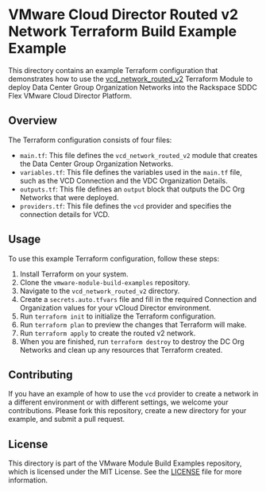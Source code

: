 # VMware Cloud Director Routed v2 Network Terraform Build Example Example

This directory contains an example Terraform configuration that demonstrates how to use the [vcd_network_routed_v2](https://github.com/global-vmware/vcd_network_routed_v2) Terraform Module to deploy Data Center Group Organization Networks into the Rackspace SDDC Flex VMware Cloud Director Platform.

## Overview

The Terraform configuration consists of four files:

- `main.tf`: This file defines the `vcd_network_routed_v2` module that creates the Data Center Group Organization Networks.
- `variables.tf`: This file defines the variables used in the `main.tf` file, such as the VCD Connection and the VDC Organization Details.
- `outputs.tf`: This file defines an `output` block that outputs the DC Org Networks that were deployed.
- `providers.tf`: This file defines the `vcd` provider and specifies the connection details for VCD.

## Usage

To use this example Terraform configuration, follow these steps:

1. Install Terraform on your system.
2. Clone the `vmware-module-build-examples` repository.
3. Navigate to the `vcd_network_routed_v2` directory.
4. Create a `secrets.auto.tfvars` file and fill in the required Connection and Organization values for your vCloud Director environment.
5. Run `terraform init` to initialize the Terraform configuration.
6. Run `terraform plan` to preview the changes that Terraform will make.
7. Run `terraform apply` to create the routed v2 network.
8. When you are finished, run `terraform destroy` to destroy the DC Org Networks and clean up any resources that Terraform created.

## Contributing

If you have an example of how to use the `vcd` provider to create a network in a different environment or with different settings, we welcome your contributions. Please fork this repository, create a new directory for your example, and submit a pull request.

## License

This directory is part of the VMware Module Build Examples repository, which is licensed under the MIT License. See the [LICENSE](../LICENSE) file for more information.
